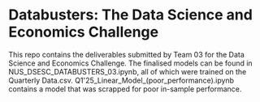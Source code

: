 # Databusters: The Data Science and Economics Challenge

This repo contains the deliverables submitted by Team 03 for the Data Science and Economics Challenge. The finalised models can be found in NUS_DSESC_DATABUSTERS_03.ipynb, all of which were trained on the Quarterly Data.csv. Q1'25_Linear_Model_(poor_performance).ipynb contains a model that was scrapped for poor in-sample performance.
